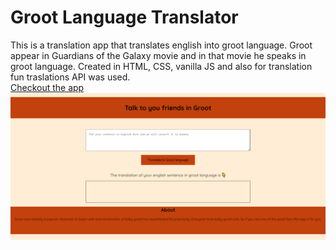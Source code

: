 # Groot Language Translator
This is a translation app that translates english into groot language. Groot appear in Guardians of the Galaxy movie and in that movie he speaks in groot language.
Created in HTML, CSS, vanilla JS and also for translation fun traslations API was used.</br>
[Checkout the app](https://groot-languagetranslator.netlify.app/)</br>
![Screenshot](/gimg.png)

